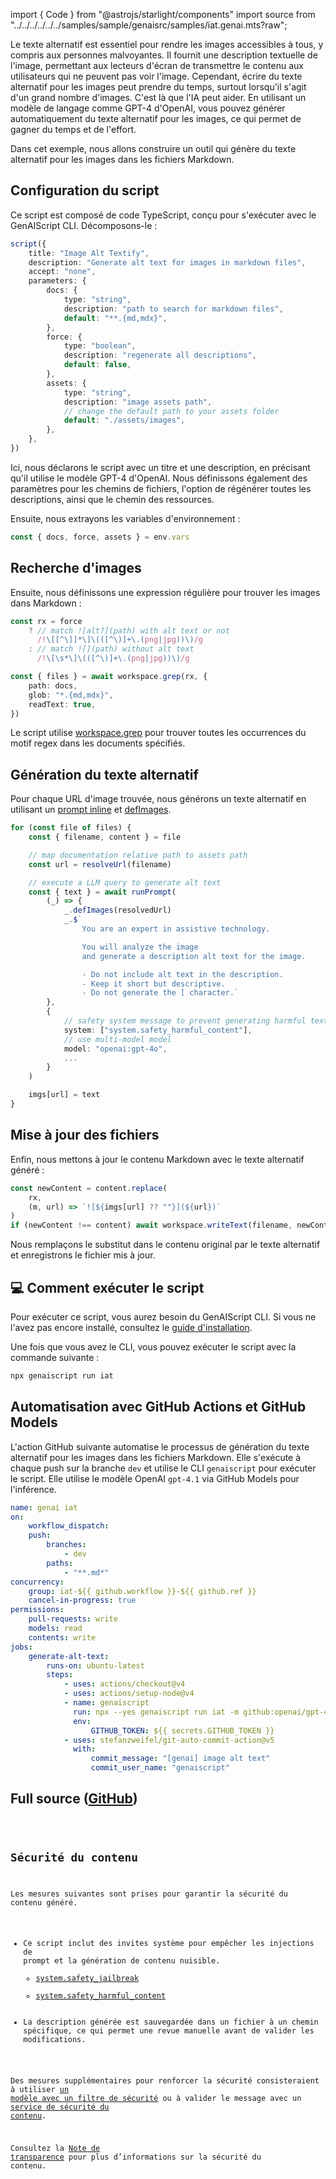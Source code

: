 import { Code } from "@astrojs/starlight/components"
import source from "../../../../../../samples/sample/genaisrc/samples/iat.genai.mts?raw";

Le texte alternatif est essentiel pour rendre les images accessibles à tous, y compris aux personnes malvoyantes. Il fournit une description textuelle de l'image, permettant aux lecteurs d'écran de transmettre le contenu aux utilisateurs qui ne peuvent pas voir l'image.
Cependant, écrire du texte alternatif pour les images peut prendre du temps, surtout lorsqu'il s'agit d'un grand nombre d'images. C'est là que l'IA peut aider. En utilisant un modèle de langage comme GPT-4 d'OpenAI, vous pouvez générer automatiquement du texte alternatif pour les images, ce qui permet de gagner du temps et de l'effort.

Dans cet exemple, nous allons construire un outil qui génère du texte alternatif pour les images dans les fichiers Markdown.

## Configuration du script

Ce script est composé de code TypeScript, conçu pour s'exécuter avec le GenAIScript CLI. Décomposons-le :

```ts
script({
    title: "Image Alt Textify",
    description: "Generate alt text for images in markdown files",
    accept: "none",
    parameters: {
        docs: {
            type: "string",
            description: "path to search for markdown files",
            default: "**.{md,mdx}",
        },
        force: {
            type: "boolean",
            description: "regenerate all descriptions",
            default: false,
        },
        assets: {
            type: "string",
            description: "image assets path",
            // change the default path to your assets folder
            default: "./assets/images",
        },
    },
})
```

Ici, nous déclarons le script avec un titre et une description, en précisant qu'il utilise le modèle GPT-4 d'OpenAI.
Nous définissons également des paramètres pour les chemins de fichiers, l'option de régénérer toutes les descriptions, ainsi que le chemin des ressources.

Ensuite, nous extrayons les variables d'environnement :

```ts
const { docs, force, assets } = env.vars
```

## Recherche d'images

Ensuite, nous définissons une expression régulière pour trouver les images dans Markdown :

```ts
const rx = force
    ? // match ![alt?](path) with alt text or not
      /!\[[^\]]*\]\(([^\)]+\.(png|jpg))\)/g
    : // match ![](path) without alt text
      /!\[\s*\]\(([^\)]+\.(png|jpg))\)/g

const { files } = await workspace.grep(rx, {
    path: docs,
    glob: "*.{md,mdx}",
    readText: true,
})
```

Le script utilise [workspace.grep](../../reference/scripts/files#grep/) pour trouver toutes les occurrences du motif regex dans les documents spécifiés.

## Génération du texte alternatif

Pour chaque URL d'image trouvée, nous générons un texte alternatif en utilisant un [prompt inline](../../reference/scripts/inline-prompts/)
et [defImages](../../reference/scripts/images/).

```ts
for (const file of files) {
    const { filename, content } = file

    // map documentation relative path to assets path
    const url = resolveUrl(filename)

    // execute a LLM query to generate alt text
    const { text } = await runPrompt(
        (_) => {
            _.defImages(resolvedUrl)
            _.$`
                You are an expert in assistive technology.

                You will analyze the image
                and generate a description alt text for the image.

                - Do not include alt text in the description.
                - Keep it short but descriptive.
                - Do not generate the [ character.`
        },
        {
            // safety system message to prevent generating harmful text
            system: ["system.safety_harmful_content"],
            // use multi-model model
            model: "openai:gpt-4o",
            ...
        }
    )

    imgs[url] = text
}
```

## Mise à jour des fichiers

Enfin, nous mettons à jour le contenu Markdown avec le texte alternatif généré :

```ts
const newContent = content.replace(
    rx,
    (m, url) => `![${imgs[url] ?? ""}](${url})`
)
if (newContent !== content) await workspace.writeText(filename, newContent)
```

Nous remplaçons le substitut dans le contenu original par le texte alternatif et enregistrons le fichier mis à jour.

## 💻 Comment exécuter le script

Pour exécuter ce script, vous aurez besoin du GenAIScript CLI.
Si vous ne l'avez pas encore installé, consultez le [guide d'installation](https://microsoft.github.io/genaiscript/getting-started/installation).

Une fois que vous avez le CLI, vous pouvez exécuter le script avec la commande suivante :

```bash
npx genaiscript run iat
```

## Automatisation avec GitHub Actions et GitHub Models

L'action GitHub suivante automatise le processus de génération du texte alternatif pour les images dans les fichiers Markdown. Elle s'exécute à chaque push sur la branche `dev` et utilise le CLI `genaiscript` pour exécuter le script.
Elle utilise le modèle OpenAI `gpt-4.1` via GitHub Models pour l'inférence.

```yml title=".github/workflows/genai-iat.yml"
name: genai iat
on:
    workflow_dispatch:
    push:
        branches:
            - dev
        paths:
            - "**.md*"
concurrency:
    group: iat-${{ github.workflow }}-${{ github.ref }}
    cancel-in-progress: true
permissions:
    pull-requests: write
    models: read
    contents: write
jobs:
    generate-alt-text:
        runs-on: ubuntu-latest
        steps:
            - uses: actions/checkout@v4
            - uses: actions/setup-node@v4
            - name: genaiscript
              run: npx --yes genaiscript run iat -m github:openai/gpt-4.1 --out-trace $GITHUB_STEP_SUMMARY
              env:
                  GITHUB_TOKEN: ${{ secrets.GITHUB_TOKEN }}
            - uses: stefanzweifel/git-auto-commit-action@v5
              with:
                  commit_message: "[genai] image alt text"
                  commit_user_name: "genaiscript"
```

## Full source ([GitHub](https://github.com/microsoft/genaiscript/blob/main/samples/sample/genaisrc/samples/iat.genai.mts))

<Code code={source} wrap={true} lang="ts" title="iat.genai.mts" />

## Sécurité du contenu

Les mesures suivantes sont prises pour garantir la sécurité du contenu généré.

* Ce script inclut des invites système pour empêcher les injections de prompt et la génération de contenu nuisible.
  * [system.safety\_jailbreak](../../reference/scripts/system#systemsafety_jailbreak/)
  * [system.safety\_harmful\_content](../../reference/scripts/system#systemsafety_harmful_content/)
* La description générée est sauvegardée dans un fichier à un chemin spécifique, ce qui permet une revue manuelle avant de valider les modifications.

Des mesures supplémentaires pour renforcer la sécurité consisteraient à utiliser [un modèle avec un filtre de sécurité](https://learn.microsoft.com/en-us/azure/ai-services/openai/concepts/content-filter?tabs=warning%2Cuser-prompt%2Cpython-new)
ou à valider le message avec un [service de sécurité du contenu](../../reference/scripts/content-safety/).

Consultez la [Note de transparence](../../reference/transparency-note/) pour plus d’informations sur la sécurité du contenu.